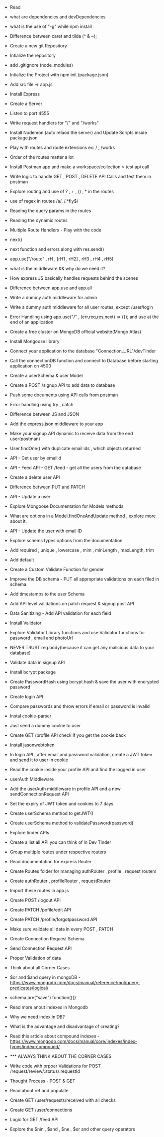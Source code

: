 - Read

- what are dependencies and devDependencies
- what is the use of "-g" while npm install
- Difference between caret and tilda (^ & ~);
- Create a new git Repository
- Intialize the repository
- add .gitignore (node_modules)
- Intialize the Project with npm init (package.json)
- Add src file => app.js
- Install Express
- Create a Server
- Listen to port 4555
- Write request handlers for "/" and "/works"
- Install Nodemon (auto relaod the server) and Update Scripts inside package.json
- Play with routes and route extensions ex: / , /works
- Order of the routes matter a lot
- Install Postman app and make a workspace/collection > test api call
- Write logic to handle GET , POST , DELETE API Calls and test them in postman
- Explore routing and use of ? , + , () , \* in the routes
- use of regex in routes /a/, /.\*fly$/
- Reading the query params in the routes
- Reading the dynamic routes

- Multiple Route Handlers - Play with the code
- next()
- next function and errors along with res.send()
- app.use("/route" , rH , [rH1 , rH2] , rH3 , rH4 , rH5)
- what is the middleware && why do we need it?
- How express JS basically handles requests behind the scenes
- Difference between app.use and app.all
- Write a dummy auth middleware for admin
- Write a dummy auth middleware for all user routes, except /user/login
- Error Handling using app.use("/" , (err,req,res,next) => {}); and use at the end of an application.

- Create a free cluster on MongoDB official website(Mongo Atlas)
- Install Mongoose library
- Connect your application to the database "Connection_URL"/devTinder
- Call the connectionDB function and connect to Database before starting application on 4500
- Create a userSchema & user Model
- Create a POST /signup API to add data to database
- Push some documents using API calls from postman
- Error handling using try , catch

- Difference between JS and JSON
- Add the express.json middleware to your app
- Make your signup API dynamic to receive data from the end user(postman)
- User.findOne() with duplicate email ids , which objects returned
- API - Get user by emailId
- API - Feed API - GET /feed - get all the users from the database
- Create a delete user API
- Difference between PUT and PATCH
- API - Update a user
- Explore Mongoose Documentation for Models methods
- What are options in a Model.findOneAndUpdate method , explore more about it.
- API - Update the user with email ID

- Explore schems types options from the documentation
- Add required , unique , lowercase , mim , minLength , maxLength, trim
- Add default
- Create a Custom Validate Function for gender
- Improve the DB schema - PUT all appropriate validations on each filed in schema
- Add timestamps to the user Schema
- Add API level validations on patch request & signup post API
- Data Sanitizing - Add API validation for each field
- Install Validator
- Explore Validator Library functions and use Validator functions for password , email and photoUrl
- NEVER TRUST req.body(because it can get any malicious data to your database)

- Validate data in signup API
- Install bcrypt package
- Create PasswordHash using bcrypt.hash & save the user with encrypted password
- Create login API
- Compare passwords and throw errors if email or password is invalid

- Instal cookie-parser
- Just send a dummy cookie to user
- Create GET /profile API check if you get the cookie back
- Install jasonwebtoken
- In login API , after email and password validation, create a JWT token and send it to user in cookie
- Read the cookie inside your profile API and find the logged in user
- userAuth Middleware
- Add the userAuth middleware in profile API and a new sendConnectionRequest API
- Set the expiry of JWT token and cookies to 7 days
- Create userSchema method to getJWT()
- Create userSchema method to validatePassword(password)

- Explore tinder APIs
- Create a list all API you can think of in Dev Tinder
- Group multiple routes under respective routers
- Read documentation for express Router
- Create Routes folder for managing authRouter , profile , request routers
- Create authRouter , profileRouter , requestRouter
- Import these routes in app.js
- Create POST /logout API
- Create PATCH /pofile/edit API
- Create PATCH /profile/forgotpassword API
- Make sure validate all data in every POST , PATCH

- Create Connection Request Schema
- Send Connection Request API
- Proper Validation of data
- Think about all Corner Cases
- $or and $and query in mongoDB -https://www.mongodb.com/docs/manual/reference/mql/query-predicates/logical/
- schema.pre("save") function(){}
- Read more anout indexes in Mongodb
- Why we need index in DB?
- What is the advantage and disadvantage of creating?
- Read this article about compound indexes - https://www.mongodb.com/docs/manual/core/indexes/index-types/index-compound/
- \*\*\* ALWAYS THINK ABOUT THE CORNER CASES

- Write code with prpoer Validations for POST /request/review/:status/:requestId
- Thought Process - POST & GET
- Read about ref and populate
- Create GET /user/requests/received with all checks
- Create GET /user/connections

- Logic for GET /feed API
- Explore the $nin , $and , $ne , $or and other query operators
